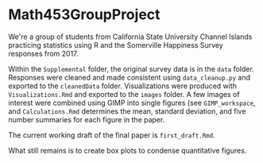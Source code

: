 # Math453GroupProject

We're a group of students from California State University Channel Islands practicing statistics using R and the Somerville Happiness Survey responses from 2017.

Within the `Supplemental` folder, the original survey data is in the `data` folder. Responses were cleaned and made consistent using `data_cleanup.py` and exported to the `cleanedData` folder. Visualizations were produced with `Visualizations.Rmd` and exported to the `images` folder. A few images of interest were combined using GIMP into single figures (see `GIMP_workspace`, and `Calculations.Rmd` determines the mean, standard deviation, and five number summaries for each figure in the paper.

The current working draft of the final paper is `first_draft.Rmd`.

What still remains is to create box plots to condense quantitative figures.
